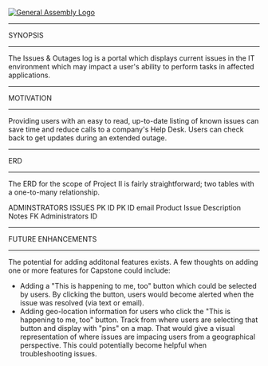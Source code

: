 [![General Assembly Logo](https://camo.githubusercontent.com/1a91b05b8f4d44b5bbfb83abac2b0996d8e26c92/687474703a2f2f692e696d6775722e636f6d2f6b6538555354712e706e67)](https://generalassemb.ly/education/web-development-immersive)

_________________________________
SYNOPSIS
_________________________________

The Issues & Outages log is a portal which displays current issues in the IT environment which may impact a user's ability to perform tasks in affected applications.

_________________________________
MOTIVATION
_________________________________

Providing users with an easy to read, up-to-date listing of known issues can save time and reduce calls to a company's Help Desk.  Users can check back to get updates during an extended outage.

_________________________________
ERD
_________________________________

The ERD for the scope of Project II is fairly straightforward; two tables with a one-to-many relationship.

ADMINSTRATORS            ISSUES
PK ID                    PK ID
email					 Product
						 Issue Description
						 Notes
						 FK Administrators ID


--------------------------------
FUTURE ENHANCEMENTS
________________________________

The potential for adding additonal features exists.  A few thoughts on adding one or more features for Capstone could include:
- Adding a "This is happening to me, too" button which could be selected by users.  By clicking the button, users would become alerted when the issue was resolved (via text or email).
- Adding geo-location information for users who click the "This is happening to me, too" button.  Track from where users are selecting that button and display with "pins" on a map.  That would give a visual representation of where issues are impacing users from a geographical perspective.  This could potentially become helpful when troubleshooting issues.

